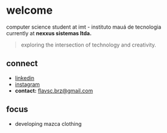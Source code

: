 # welcome

computer science student at imt - instituto mauá de tecnologia  
currently at **nexxus sistemas ltda.**

> exploring the intersection of technology and creativity.

## connect

- [linkedin](https://www.linkedin.com/in/flavio-carvalho-382b82263/)
- [instagram](https://instagram.com/fravo__)
- **contact:** flavsc.brz@gmail.com

## focus

- developing mazca clothing
